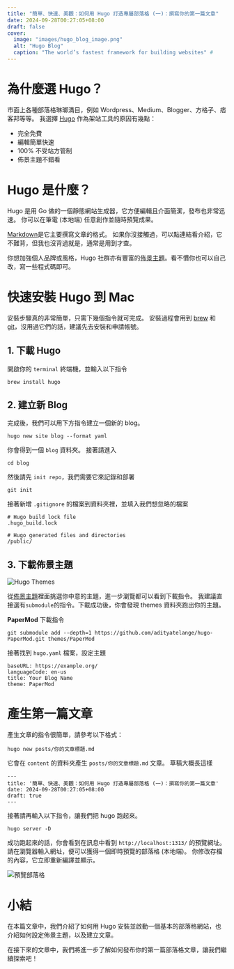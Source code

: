```yaml
---
title: "簡單、快速、美觀：如何用 Hugo 打造專屬部落格 (一)：撰寫你的第一篇文章"
date: 2024-09-28T00:27:05+08:00
draft: false
cover:
  image: "images/hugo_blog_image.png"
  alt: "Hugo Blog"
  caption: "The world’s fastest framework for building websites" #
---
```


# 為什麼選 Hugo？

市面上各種部落格琳瑯滿目，例如 Wordpress、Medium、Blogger、方格子、痞客邦等等。 我選擇 [Hugo](https://gohugo.io/) 作為架站工具的原因有幾點：

- 完全免費
- 編輯簡單快速
- 100% 不受站方管制
- 佈景主題不錯看

# Hugo 是什麼？

Hugo 是用 Go 做的一個靜態網站生成器，它方便編輯且介面簡潔，發布也非常迅速。 你可以在筆電 (本地端) 任意創作並隨時預覽成果。

[Markdown](https://hackmd.io/@eMP9zQQ0Qt6I8Uqp2Vqy6w/SyiOheL5N/%2FBVqowKshRH246Q7UDyodFA?type=book)是它主要撰寫文章的格式。 如果你沒接觸過，可以點連結看介紹，它不難背，但我也沒背過就是，通常是用到才查。

你想加強個人品牌或風格，Hugo 社群亦有豐富的[佈景主題](https://themes.gohugo.io/)。看不慣你也可以自己改，寫一些程式碼即可。

# 快速安裝 Hugo 到 Mac

安裝步驟真的非常簡單，只需下幾個指令就可完成。 安裝過程會用到 [brew](https://brew.sh/) 和 [git](https://github.com/)，沒用過它們的話，建議先去安裝和申請帳號。

## 1. 下載 Hugo

開啟你的 `terminal` 終端機，並輸入以下指令

```
brew install hugo
```

## 2. 建立新 Blog

完成後，我們可以用下方指令建立一個新的 blog。

```
hugo new site blog --format yaml
```

你會得到一個 `blog` 資料夾。 接著請進入

```
cd blog
```

然後請先 `init repo`，我們需要它來記錄和部署

```
git init
```

接著新增 `.gitignore` 的檔案到資料夾裡，並填入我們想忽略的檔案

```
# Hugo build lock file
.hugo_build.lock

# Hugo generated files and directories
/public/
```

## 3. 下載佈景主題

![Hugo Themes](/images/hugo_themes.png)

從[佈景主題](https://themes.gohugo.io/)裡面挑選你中意的主題，進一步瀏覽都可以看到下載指令。 我建議直接選有`submodule`的指令。下載成功後，你會發現 themes 資料夾跑出你的主題。

**PaperMod** 下載指令

```
git submodule add --depth=1 https://github.com/adityatelange/hugo-PaperMod.git themes/PaperMod
```

接著找到 `hugo.yaml` 檔案，設定主題

```
baseURL: https://example.org/
languageCode: en-us
title: Your Blog Name
theme: PaperMod
```

# 產生第一篇文章

產生文章的指令很簡單，請參考以下格式：

```
hugo new posts/你的文章標題.md

```

它會在 `content` 的資料夾產生 `posts/你的文章標題.md` 文章。 草稿大概長這樣

```
---
title: '簡單、快速、美觀：如何用 Hugo 打造專屬部落格 (一)：撰寫你的第一篇文章'
date: 2024-09-28T00:27:05+08:00
draft: true
---
```

接著請再輸入以下指令，讓我們把 hugo 跑起來。

```
hugo server -D
```

成功跑起來的話，你會看到在訊息中看到 `http://localhost:1313/` 的預覽網址。 請在瀏覽器輸入網址，便可以獲得一個即時預覽的部落格 (本地端)。 你修改存檔的內容，它立即重新編譯並顯示。

![預覽部落格](/images/preview_blog.png)

# 小結

在本篇文章中，我們介紹了如何用 Hugo 安裝並啟動一個基本的部落格網站，也介紹如何設定佈景主題，以及建立文章。

在接下來的文章中，我們將進一步了解如何發布你的第一篇部落格文章，讓我們繼續探索吧！
